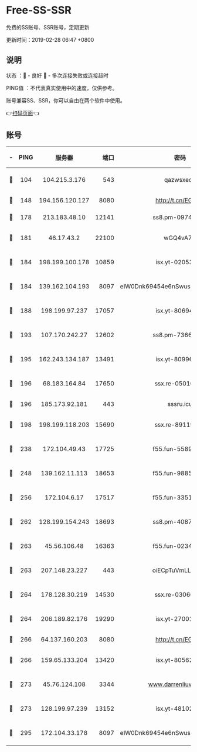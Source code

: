 # Free-SS-SSR

免费的SS账号、SSR账号，定期更新

更新时间：2019-02-28 06:47 +0800

## 说明

状态     ：🙂 - 良好 🙁 - 多次连接失败或连接超时

PING值   ：不代表真实使用中的速度，仅供参考。

账号兼容SS、SSR，你可以自由在两个软件中使用。

👉[扫码页面](https://liesauer.github.io/free-ss-ssr.github.io/)👈

## 账号

|-|PING|服务器|端口|密码|加密方式|区域|
|:----:|:----:|:-----:|-----:|:----:|:----:|:----:|
|🙂|104|104.215.3.176|543|qazwsxedc|aes-256-gcm|JP|
|🙂|148|194.156.120.127|8080|http://t.cn/EGJIyrl|rc4-md5|RU|
|🙂|178|213.183.48.10|12141|ss8.pm-09745210|rc4-md5|RU|
|🙂|181|46.17.43.2|22100|wGQ4vA7D|aes-256-gcm|RU|
|🙂|184|198.199.100.178|10859|isx.yt-02053139|aes-256-cfb|US|
|🙂|184|139.162.104.193|8097|eIW0Dnk69454e6nSwuspv9DmS201tQ0D|aes-256-cfb|JP|
|🙂|188|198.199.97.237|17057|isx.yt-80694189|aes-256-cfb|US|
|🙂|193|107.170.242.27|12602|ss8.pm-73663499|aes-256-cfb|US|
|🙂|195|162.243.134.187|13491|isx.yt-80996085|aes-256-cfb|US|
|🙂|196|68.183.164.84|17650|ssx.re-05010862|aes-256-cfb|US|
|🙂|196|185.173.92.181|443|sssru.icu|rc4-md5|RU|
|🙂|198|198.199.118.203|15690|ssx.re-89119109|aes-256-cfb|US|
|🙂|238|172.104.49.43|17725|f55.fun-55891954|aes-256-cfb|SG|
|🙂|248|139.162.11.113|18653|f55.fun-98859473|aes-256-cfb|SG|
|🙂|256|172.104.6.17|17517|f55.fun-33516465|aes-256-cfb|US|
|🙂|262|128.199.154.243|18693|ss8.pm-40874243|aes-256-cfb|SG|
|🙂|263|45.56.106.48|16363|f55.fun-02343512|aes-256-cfb|US|
|🙂|263|207.148.23.227|443|oiECpTuVmLLxk4Ts|aes-256-cfb|US|
|🙂|264|178.128.30.219|14530|ssx.re-03066448|aes-256-cfb|SG|
|🙂|264|206.189.82.176|19290|isx.yt-27001469|aes-256-cfb|SG|
|🙂|266|64.137.160.203|8080|http://t.cn/EGJIyrl|rc4-md5|CA|
|🙂|266|159.65.133.204|13420|isx.yt-80562416|aes-256-cfb|SG|
|🙂|273|45.76.124.108|3344|www.darrenliuwei.com|aes-256-cfb|AU|
|🙂|273|128.199.97.239|13152|isx.yt-48102721|aes-256-cfb|SG|
|🙂|295|172.104.33.178|8097|eIW0Dnk69454e6nSwuspv9DmS201tQ0D|aes-256-cfb|SG|
